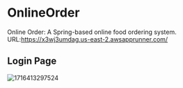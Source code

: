 # OnlineOrder
Online Order: A Spring-based online food ordering system.
URL:https://x3wj3umdag.us-east-2.awsapprunner.com/
## Login Page
![1716413297524](https://github.com/AnyanXie01/OnlineOrder/assets/99570583/e6ad783d-fc0c-4b6d-b9fe-e5d4031fe52c)
